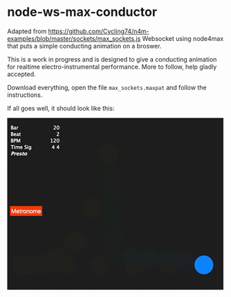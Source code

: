 # node-ws-max-conductor
Adapted from https://github.com/Cycling74/n4m-examples/blob/master/sockets/max_sockets.js
Websocket using node4max that puts a simple conducting animation on a broswer.

This is a work in progress and is designed to give a conducting animation for realtime electro-instrumental performance. More to follow, help gladly accepted.

Download everything, open the file `max_sockets.maxpat` and follow the instructions.

If all goes well, it should look like this:

![node-ws-max-conductor-gif](https://github.com/danieljamesross/node-ws-max-conductor/blob/master/public/img/ws-max-conduct.gif)

